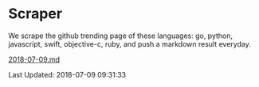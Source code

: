 # Scraper

We scrape the github trending page of these languages: go, python, javascript, swift, objective-c, ruby, and push a markdown result everyday.

[2018-07-09.md](https://github.com/henson/Scraper/blob/master/2018-07-09.md)

Last Updated: 2018-07-09 09:31:33